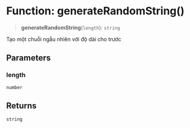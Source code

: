 # Function: generateRandomString()

> **generateRandomString**(`length`): `string`

Tạo một chuỗi ngẫu nhiên với độ dài cho trước

## Parameters

### length

`number`

## Returns

`string`
